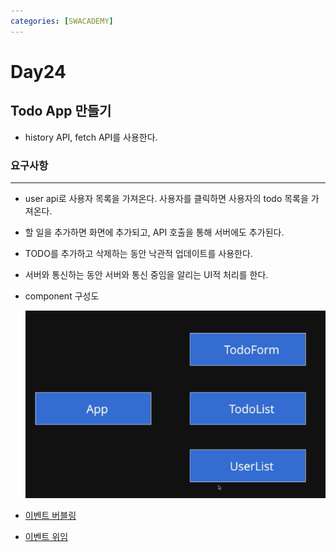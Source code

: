 ```yaml
---
categories: [SWACADEMY]
---
```


# Day24

## Todo App 만들기
- history API, fetch API를 사용한다.
### 요구사항

---
- user api로 사용자 목록을 가져온다. 사용자를 클릭하면 사용자의 todo 목록을 가져온다.
- 할 일을 추가하면 화면에 추가되고, API 호출을 통해 서버에도 추가된다.
- TODO를 추가하고 삭제하는 동안 낙관적 업데이트를 사용한다.
- 서버와 통신하는 동안 서버와 통신 중임을 알리는 UI적 처리를 한다.
- component 구성도

  ![components](/assets/images/2023/01/17/img.png)

- [이벤트 버블링](https://ko.javascript.info/bubbling-and-capturing)
- [이벤트 위임](https://ko.javascript.info/event-delegation)
